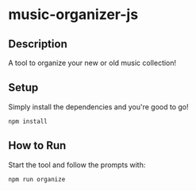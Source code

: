 # music-organizer-js

## Description
A tool to organize your new or old music collection!

## Setup
Simply install the dependencies and you're good to go! 
```
npm install
```

## How to Run
Start the tool and follow the prompts with:
```
npm run organize
```
